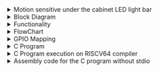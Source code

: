 
<details> 
  <summary>  Motion sensitive under the cabinet LED light bar  </summary> 
     Specification of the application is as follows 
    
     1. Power button - controls power on off
     2. Warm light mode button - When pressed , warm light LEDs on the light bar are powered up
     2. Soft light mode button - when pressed , soft light LEDs on the light bar are powered up
     3. Brightness button - it's a toggle button when pressed it changes the current state of brightness to the opposit state (bright-> dim or dim->bright) 
     4. Motion sensor - detect the presence of a human/object and switches on the LED lights in default mode
     5. Motion sensor activate button - It's also a toggle button when pressed it changes the current state of operation to the 
     other state (permanent ->motiona sensitive
     or motion sensitive -> permanent) 
</details>

<details> <summary> Block Diagram </summary></details>

<details><summary> Functionality </summary></details>

<details> <summary> FlowChart</summary></details>

<details><summary> GPIO Mapping </summary></details>

<details> <summary> C Program </summary>

  


</details>

<details> <summary> C Program execution on RISCV64 compiler </summary></details>

<details><summary> Assembly code for the C program without stdio </summary></details>



 

